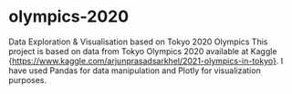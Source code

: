 # olympics-2020
Data Exploration &amp; Visualisation based on Tokyo 2020 Olympics
This project is based on data from Tokyo Olympics 2020 available at Kaggle {https://www.kaggle.com/arjunprasadsarkhel/2021-olympics-in-tokyo}. 
I have used Pandas for data manipulation and Plotly for visualization purposes.
